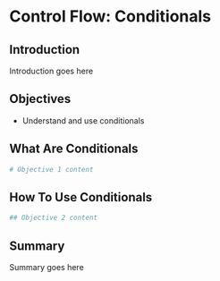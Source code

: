
# Control Flow: Conditionals

## Introduction
Introduction goes here

## Objectives
* Understand and use conditionals

## What Are Conditionals


```python
# Objective 1 content
```

## How To Use Conditionals


```python
## Objective 2 content
```

## Summary
Summary goes here
